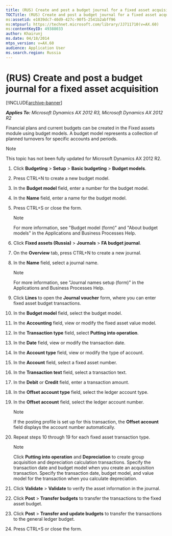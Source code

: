 ```yaml
---
title: (RUS) Create and post a budget journal for a fixed asset acquisition
TOCTitle: (RUS) Create and post a budget journal for a fixed asset acquisition
ms:assetid: e1039dc7-40d9-427c-90f5-2541b2abff96
ms:mtpsurl: https://technet.microsoft.com/library/JJ711710(v=AX.60)
ms:contentKeyID: 49388033
author: Khairunj
ms.date: 04/18/2014
mtps_version: v=AX.60
audience: Application User
ms.search.region: Russia
---
```


# (RUS) Create and post a budget journal for a fixed asset acquisition 


[!INCLUDE[archive-banner](includes/archive-banner.md)]


_**Applies To:** Microsoft Dynamics AX 2012 R3, Microsoft Dynamics AX 2012 R2_

Financial plans and current budgets can be created in the Fixed assets module using budget models. A budget model represents a collection of planned turnovers for specific accounts and periods.


> [!NOTE]
> <P>This topic has not been fully updated for Microsoft Dynamics AX 2012 R2.</P>



1.  Click **Budgeting** \> **Setup** \> **Basic budgeting** \> **Budget models**.

2.  Press CTRL+N to create a new budget model.

3.  In the **Budget model** field, enter a number for the budget model.

4.  In the **Name** field, enter a name for the budget model.

5.  Press CTRL+S or close the form.
    

    > [!NOTE]
    > <P>For more information, see "Budget model (form)" and "About budget models" in the Applications and Business Processes Help.</P>



6.  Click **Fixed assets (Russia)** \> **Journals** \> **FA budget journal**.

7.  On the **Overview** tab, press CTRL+N to create a new journal.

8.  In the **Name** field, select a journal name.
    

    > [!NOTE]
    > <P>For more information, see "Journal names setup (form)" in the Applications and Business Processes Help.</P>



9.  Click **Lines** to open the **Journal voucher** form, where you can enter fixed asset budget transactions.

10. In the **Budget model** field, select the budget model.

11. In the **Accounting** field, view or modify the fixed asset value model.

12. In the **Transaction type** field, select **Putting into operation**.

13. In the **Date** field, view or modify the transaction date.

14. In the **Account type** field, view or modify the type of account.

15. In the **Account** field, select a fixed asset number.

16. In the **Transaction text** field, select a transaction text.

17. In the **Debit** or **Credit** field, enter a transaction amount.

18. In the **Offset account type** field, select the ledger account type.

19. In the **Offset account** field, select the ledger account number.
    

    > [!NOTE]
    > <P>If the posting profile is set up for this transaction, the <STRONG>Offset account</STRONG> field displays the account number automatically.</P>



20. Repeat steps 10 through 19 for each fixed asset transaction type.
    

    > [!NOTE]
    > <P>Click <STRONG>Putting into operation</STRONG> and <STRONG>Depreciation</STRONG> to create group acquisition and depreciation calculation transactions. Specify the transaction date and budget model when you create an acquisition transaction. Specify the transaction date, budget model, and value model for the transaction when you calculate depreciation.</P>



21. Click **Validate** \> **Validate** to verify the asset information in the journal.

22. Click **Post** \> **Transfer budgets** to transfer the transactions to the fixed asset budget.

23. Click **Post** \> **Transfer and update budgets** to transfer the transactions to the general ledger budget.

24. Press CTRL+S or close the form.

  


